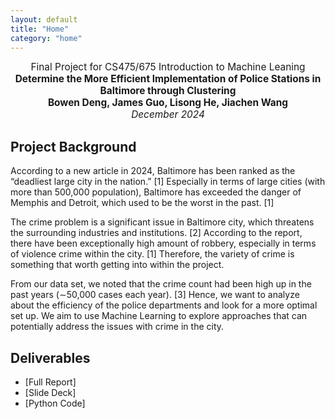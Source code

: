 ```yaml
---
layout: default
title: "Home"
category: "home"
---
```


<div style="text-align: center; font-size: 110%;">
  Final Project for CS475/675 Introduction to Machine Leaning<br>
  <b>Determine the More Efficient Implementation of Police Stations in Baltimore through Clustering</b><br>
  <b>Bowen Deng, James Guo, Lisong He, Jiachen Wang</b><br>
  <i>December 2024</i>
</div>

## Project Background

According to a new article in 2024, Baltimore has been ranked as the “deadliest large city in the nation.” [1] Especially in terms of large cities (with more than 500,000 population), Baltimore has exceeded the danger of Memphis and Detroit, which used to be the worst in the past. [1]

The crime problem is a significant issue in Baltimore city, which threatens the surrounding industries and institutions. [2] According to the report, there have been exceptionally high amount of robbery, especially in terms of violence crime within the city. [1] Therefore, the variety of crime is something that worth getting into within the project.

From our data set, we noted that the crime count had been high up in the past years (∼50,000 cases each year). [3] Hence, we want to analyze about the efficiency of the police departments and look for a more optimal set up. We aim to use Machine Learning to explore approaches that can potentially address the issues with crime in the city.

## Deliverables

- [Full Report]
- [Slide Deck]
- [Python Code]